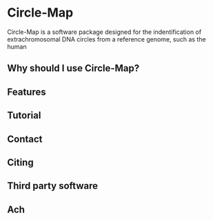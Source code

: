 # Circle-Map

Circle-Map is a software package designed for the indentification of extrachromosomal DNA circles from a reference genome, such as the human

## Why should I use Circle-Map?

## Features

## Tutorial

## Contact

## Citing

## Third party software

## Ach
